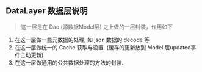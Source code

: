 ## DataLayer 数据层说明

> 这一层是在 Dao (源数据Model层) 之上做的一层封装，作用如下

1. 在这一层做一些元数据的处理, 如 json 数据的 decode 等
2. 在这一层做统一的 Cache 获取与设置. (缓存的更新放到 Model 层updated事件主动更新)
3. 在这一层做通用的公共数据处理的方法的封装.